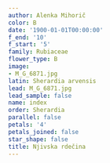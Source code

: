 ```yaml
---
author: Alenka Mihorič
color: B
date: '1900-01-01T00:00:00'
f_end: '10'
f_start: '5'
family: Rubiaceae
flower_type: B
image:
- M_G_6871.jpg
latin: Sherardia arvensis
lead: M_G_6871.jpg
lead_sample: false
name: index
order: Sherardia
parallel: false
petals: '4'
petals_joined: false
star_shape: false
title: Njivska rdečina
---
```


